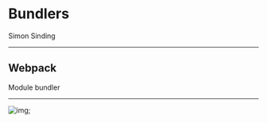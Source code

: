 # Bundlers

Simon Sinding

---

## Webpack

Module bundler

---

![img](https://webpack.github.io/assets/what-is-webpack.png);
